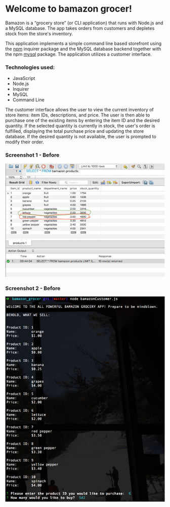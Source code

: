 # Welcome to bamazon grocer!

Bamazon is a “grocery store” (or CLI application) that runs with Node.js and a MySQL database. The app takes orders from customers and depletes stock from the store's inventory. 

This application implements a simple command line based storefront using the [npm](https://www.npmjs.com/package/inquirer) inquirer package and the MySQL database backend together with the npm [mysql](https://www.npmjs.com/package/mysql) package. The application utilizes a customer interface.

### Technologies used:
* JavaScript
* Node.js
* Inquirer
* MySQL
* Command Line

The customer interface allows the user to view the current inventory of store items: item IDs, descriptions, and price. The user is then able to purchase one of the existing items by entering the item ID and the desired quantity. If the selected quantity is currently in stock, the user's order is fulfilled, displaying the total purchase price and updating the store database. If the desired quantity is not available, the user is prompted to modify their order.

### Screenshot 1 - Before

![db-before](/Images/bamazonBefore1.png)

### Screenshot 2 - Before

![db-before2](/Images/bamazonBefore2.png)


